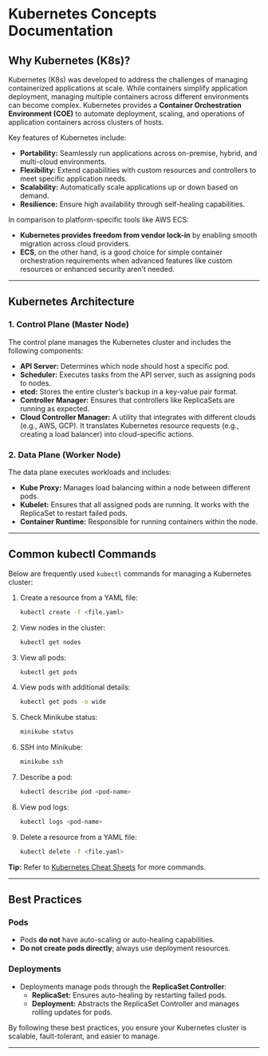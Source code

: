 # Kubernetes Concepts Documentation

## Why Kubernetes (K8s)?

Kubernetes (K8s) was developed to address the challenges of managing containerized applications at scale. While containers simplify application deployment, managing multiple containers across different environments can become complex. Kubernetes provides a **Container Orchestration Environment (COE)** to automate deployment, scaling, and operations of application containers across clusters of hosts. 

Key features of Kubernetes include:
- **Portability:** Seamlessly run applications across on-premise, hybrid, and multi-cloud environments.
- **Flexibility:** Extend capabilities with custom resources and controllers to meet specific application needs.
- **Scalability:** Automatically scale applications up or down based on demand.
- **Resilience:** Ensure high availability through self-healing capabilities.

In comparison to platform-specific tools like AWS ECS:
- **Kubernetes provides freedom from vendor lock-in** by enabling smooth migration across cloud providers.
- **ECS**, on the other hand, is a good choice for simple container orchestration requirements when advanced features like custom resources or enhanced security aren’t needed.

---

## Kubernetes Architecture

### 1. Control Plane (Master Node)

The control plane manages the Kubernetes cluster and includes the following components:

- **API Server:** Determines which node should host a specific pod.
- **Scheduler:** Executes tasks from the API server, such as assigning pods to nodes.
- **etcd:** Stores the entire cluster’s backup in a key-value pair format.
- **Controller Manager:** Ensures that controllers like ReplicaSets are running as expected.
- **Cloud Controller Manager:** A utility that integrates with different clouds (e.g., AWS, GCP). It translates Kubernetes resource requests (e.g., creating a load balancer) into cloud-specific actions.

### 2. Data Plane (Worker Node)

The data plane executes workloads and includes:

- **Kube Proxy:** Manages load balancing within a node between different pods.
- **Kubelet:** Ensures that all assigned pods are running. It works with the ReplicaSet to restart failed pods.
- **Container Runtime:** Responsible for running containers within the node.

---

## Common kubectl Commands

Below are frequently used `kubectl` commands for managing a Kubernetes cluster:

1. Create a resource from a YAML file:
   ```bash
   kubectl create -f <file.yaml>
   ```
2. View nodes in the cluster:
   ```bash
   kubectl get nodes
   ```
3. View all pods:
   ```bash
   kubectl get pods
   ```
4. View pods with additional details:
   ```bash
   kubectl get pods -o wide
   ```
5. Check Minikube status:
   ```bash
   minikube status
   ```
6. SSH into Minikube:
   ```bash
   minikube ssh
   ```
7. Describe a pod:
   ```bash
   kubectl describe pod <pod-name>
   ```
8. View pod logs:
   ```bash
   kubectl logs <pod-name>
   ```
9. Delete a resource from a YAML file:
   ```bash
   kubectl delete -f <file.yaml>
   ```

**Tip:** Refer to [Kubernetes Cheat Sheets](https://kubernetes.io/docs/reference/kubectl/quick-reference/) for more commands.

---

## Best Practices

### Pods

- Pods **do not** have auto-scaling or auto-healing capabilities.
- **Do not create pods directly**; always use deployment resources.

### Deployments

- Deployments manage pods through the **ReplicaSet Controller**:
  - **ReplicaSet:** Ensures auto-healing by restarting failed pods.
  - **Deployment:** Abstracts the ReplicaSet Controller and manages rolling updates for pods.

By following these best practices, you ensure your Kubernetes cluster is scalable, fault-tolerant, and easier to manage.

---

